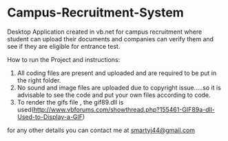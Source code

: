 # Campus-Recruitment-System
Desktop Application created in vb.net for campus recruitment where student can upload their documents and companies can verify them and  see if they are eligible for entrance test. 

How to run the Project and instructions:

1. All coding files are present and uploaded and are required to be put in the right folder.
2. No sound and image files are uploaded due to copyright issue.....so it is advisable to see the code and put your own files according to code.
3. To render the gifs file , the gif89.dll is used(http://www.vbforums.com/showthread.php?155461-GIF89a-dll-Used-to-Display-a-GIF)

for any other details you can contact me at smartyj44@gmail.com
